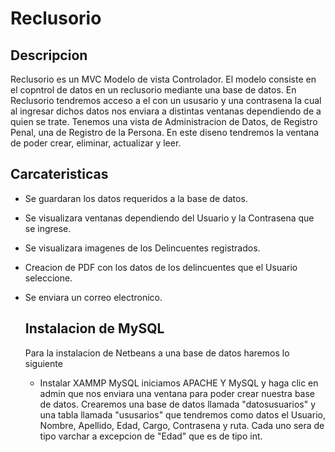 # Reclusorio 

## Descripcion 

Reclusorio es un MVC Modelo de vista Controlador. El modelo consiste en el copntrol de datos en un reclusorio mediante una base de datos. En Reclusorio tendremos acceso a el con un ususario y una contrasena la cual al ingresar dichos datos nos enviara a distintas ventanas dependiendo de a quien se trate. Tenemos una vista de Administracion de Datos, de Registro Penal, una de Registro de la Persona. En este diseno tendremos la ventana de poder crear, eliminar, actualizar y leer. 

## Carcateristicas 

- Se guardaran los datos requeridos a la base de datos.
- Se visualizara ventanas dependiendo del Usuario y la Contrasena que se ingrese.
- Se visualizara imagenes de los Delincuentes registrados.
- Creacion de PDF con los datos de los delincuentes que el Usuario seleccione.
- Se enviara un correo electronico.

  ## Instalacion de MySQL

  Para la instalacion de Netbeans a una base de datos haremos lo siguiente

   - Instalar XAMMP MySQL iniciamos APACHE Y MySQL y haga clic en admin que nos enviara una ventana para poder crear nuestra base de datos. Crearemos una base de datos llamada "datosusuarios" y una tabla llamada "ususarios" que tendremos como datos el Usuario, Nombre, Apellido, Edad, Cargo, Contrasena y ruta. Cada uno sera de tipo varchar a excepcion de "Edad" que es de tipo int. 
